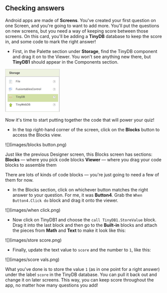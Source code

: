 ## Checking answers

Android apps are made of **Screens**. You've created your first question on one Screen, and you're going to want to add more. You'll put the questions on new screens, but you need a way of keeping score between those screens. On this card, you'll be adding a **TinyDB** database to keep the score in, and some code to mark the right answer!

+ First, in the Palette section under **Storage**, find the TinyDB component and drag it on to the Viewer. You won't see anything new there, but **TinyDB1** should appear in the Components section. 

![](images/tinydb.png)

Now it's time to start putting together the code that will power your quiz! 

+ In the top right-hand corner of the screen, click on the **Blocks** button to access the Blocks view.

![](images/blocks button.png)

Just like the previous Designer screen, this Blocks screen has sections:  
  **Blocks** — where you pick code blocks
  **Viewer** — where you drag your code blocks to assemble them

There are lots of kinds of code blocks — you're just going to need a few of them for now. 

+ In the Blocks section, click on whichever button matches the right answer to your question. For me, it was **Button4**. Grab the `When Button4.Click do` block and drag it onto the viewer.

![](images/when click.png)

+ Now click on TinyDB1 and choose the `call TinyDB1.StoreValue` block. Drag it into the last block and then go to the **Built-in** blocks and attach the pieces from **Math** and **Text** to make it look like this:
  
![](images/store score.png)

+ Finally, update the text value to `score` and the number to `1`, like this:
  
![](images/score vals.png)

What you've done is to store the value `1` (as in one point for a right answer) under the label `score` in the TinyDB database. You can pull it back out and change it on later screens. This way, you can keep score throughout the app, no matter how many questions you add!

